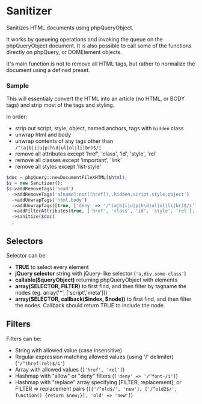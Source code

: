 Sanitizer
==============

Sanitizes HTML documents using phpQueryObject.

It works by queueing operations and invoking the queue on the phpQueryObject document. It is also
possible to call some of the functions directly on phpQuery, or DOMElement objects.

It's main function is not to remove all HTML tags, but rather to normalize the document using 
a defined preset. 

### Sample

This will essentialy convert the HTML into an article (no HTML, or BODY tags) and strip most of the tags and styling.

In order:

- strip out script, style, object, named anchors, tags with `hidden` class
- unwrap html and body
- unwrap contents of any tags other than `/^(a|b|i|u|p|h\d|ul|ol|li|br)$/i`
- remove all attributes except 'href', 'class', 'id', 'style', 'rel'
- remove all classes except 'important', 'link'
- remove all styles except 'list-style'

```php
$doc = phpQuery::newDocumentFileXHTML($html);
$s = new Sanitizer();
$s->addRemoveTags('head')
  ->addRemoveTags('a[name]:not([href]),.hidden,script,style,object')
  ->addUnwrapTags('html,body')
  ->addUnwrapTags([true, ['deny' => '/^(a|b|i|u|p|h\d|ul|ol|li|br)$/i']])
  ->addFilterAttributes(true, ['href', 'class', 'id', 'style', 'rel'], ['important', 'link'], ['list-style'])
  ->sanitize($doc)
  ;
```


## Selectors

Selector can be:

-  **TRUE** to select every element
-  **jQuery selector** string with jQuery-like selector (```'a,div.some-class'```)
-  **callable($queryObject)** returning phpQueryObject with elements
-  **array(SELECTOR, FILTER)** to first find, and then filter by tagname the nodes (eg. array('*', ['script','meta']))
-  **array(SELECTOR, callback($index, $node))** to first find, and then filter the nodes. Callback should return TRUE to include the node.


## Filters

Filters can be:

-  String with allowed value (case insensitive)
-  Regular expression matching allowed values (using '/' delimiter) (```'/^(href|rel)$/i'```)
-  Array with allowed values (```['href', 'rel']```)
-  Hashmap with "allow" or "deny" filters (```['deny' => '/^font-/i']```)
-  Hashmap with "replace" array specifying [FILTER, replacement], or FILTER => replacement pairs 
   (``` [['/^old$/', 'new'], ['/^old2$/', function() {return $new;}], 'old' => 'new'] ```)
